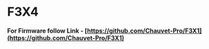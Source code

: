 # F3X4

**For Firmware follow Link - [https://github.com/Chauvet-Pro/F3X1](https://github.com/Chauvet-Pro/F3X1)**

